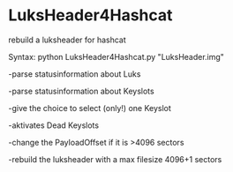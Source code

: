 # LuksHeader4Hashcat
rebuild a luksheader for hashcat



Syntax: python LuksHeader4Hashcat.py "LuksHeader.img"

-parse statusinformation about Luks

-parse statusinformation about Keyslots

-give the choice to select (only!) one Keyslot

-aktivates Dead Keyslots

-change the PayloadOffset if it is >4096 sectors

-rebuild the luksheader with a max filesize 4096+1 sectors
